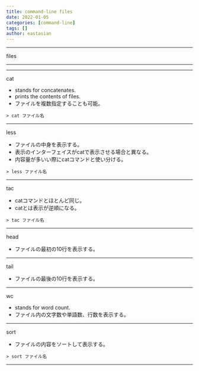 ```yaml
---
title: command-line files
date: 2022-01-05
categories: [command-line]
tags: []
author: eastasian
---
```

***
files
***
***
cat
- stands for concatenates.
- prints the contents of files.
- ファイルを複数指定することも可能。
```
> cat ファイル名
```

***
less
- ファイルの中身を表示する。
- 表示のインターフェイスがcatで表示させる場合と異なる。
- 内容量が多いい際にcatコマンドと使い分ける。
```
> less ファイル名
```

***
tac
- catコマンドとほとんど同じ。
- catとは表示が逆順になる。
```
> tac ファイル名
```

***
head
- ファイルの最初の10行を表示する。

***
tail
- ファイルの最後の10行を表示する。

***
wc
- stands for word count.
- ファイル内の文字数や単語数、行数を表示する。

***
sort
- ファイルの内容をソートして表示する。
```
> sort ファイル名

```

***
